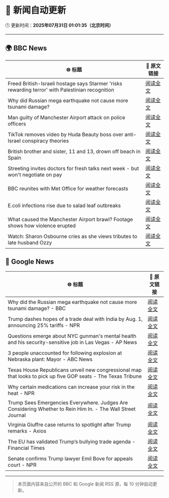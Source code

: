 # 🧠 新闻自动更新

🕒 更新时间：**2025年07月31日 01:01:35（北京时间）**

---

## 🌍 BBC News

| 🌐 标题 | 🔗 原文链接 |
|--------|-------------|
| Freed British-Israeli hostage says Starmer 'risks rewarding terror' with Palestinian recognition | [阅读全文](https://www.bbc.com/news/articles/c336e2ren2no?at_medium=RSS&at_campaign=rss) |
| Why did Russian mega earthquake not cause more tsunami damage? | [阅读全文](https://www.bbc.com/news/articles/c0l6pj7kjg7o?at_medium=RSS&at_campaign=rss) |
| Man guilty of Manchester Airport attack on police officers | [阅读全文](https://www.bbc.com/news/articles/c5y9y37eyddo?at_medium=RSS&at_campaign=rss) |
| TikTok removes video by Huda Beauty boss over anti-Israel conspiracy theories | [阅读全文](https://www.bbc.com/news/articles/c93d7qlp974o?at_medium=RSS&at_campaign=rss) |
| British brother and sister, 11 and 13, drown off beach in Spain | [阅读全文](https://www.bbc.com/news/articles/czjm7gv13g2o?at_medium=RSS&at_campaign=rss) |
| Streeting invites doctors for fresh talks next week - but won't negotiate on pay | [阅读全文](https://www.bbc.com/news/articles/cdrkdp3xy17o?at_medium=RSS&at_campaign=rss) |
| BBC reunites with Met Office for weather forecasts | [阅读全文](https://www.bbc.com/news/articles/crm4z8mple3o?at_medium=RSS&at_campaign=rss) |
| E.coli infections rise due to salad leaf outbreaks | [阅读全文](https://www.bbc.com/news/articles/cn72m1e3ylko?at_medium=RSS&at_campaign=rss) |
| What caused the Manchester Airport brawl? Footage shows how violence erupted | [阅读全文](https://www.bbc.com/news/articles/c1wpwy2rjd2o?at_medium=RSS&at_campaign=rss) |
| Watch: Sharon Osbourne cries as she views tributes to late husband Ozzy | [阅读全文](https://www.bbc.com/news/videos/cly6rp46l97o?at_medium=RSS&at_campaign=rss) |

## 📰 Google News

| 🌐 标题 | 🔗 原文链接 |
|--------|-------------|
| Why did the Russian mega earthquake not cause more tsunami damage? - BBC | [阅读全文](https://news.google.com/rss/articles/CBMiWkFVX3lxTE1CWE8xUnRwY3dTVEkzU20tdkR2M1FNLTI3WmhadDZuenRRMmg3UXZSd3o1MjhqQ0FWSy1lOWxaRmZ2bG9fWDA2SlRuQmtFWWVpSlhqcC1lNGY2Z9IBX0FVX3lxTE40TmVYSE5YYTljTjlGbUgyREZLVWRpZm9XN0tJbmdCOUhTVy1TUW9qdmM2MzdjeGk4U1ZuMWpxRE15XzFTbDhJSXMwZ2ZucE0zVkhqZ205cUh2ZDVrZDd3?oc=5) |
| Trump dashes hopes of a trade deal with India by Aug. 1, announcing 25% tariffs - NPR | [阅读全文](https://news.google.com/rss/articles/CBMieEFVX3lxTE9rbEhscnpDZGw3cWQ0MlE0RlJpMWRLZ0dXTHpRZDVqYjI0U0VYQzdISWhHN1N4Uy1pX2pjcUdTOVM2M1RkODFYNE5ON0RQcW04TGc5V3RhaVFRSmFTZWVlSDZqSzR0aW1UUGVnSzNtSUlKc0g4UXRZWg?oc=5) |
| Questions emerge about NYC gunman's mental health and his security-sensitive job in Las Vegas - AP News | [阅读全文](https://news.google.com/rss/articles/CBMijwFBVV95cUxOWDZHMFBTeXVjbVNSNUxNUTl0cDE5Qk5UQ3RkWEVnR1hjd0dHZVFKcFpUcDdUZ1dJOWczWEttNmxTSGtHVVVoVm5SMVdNdmJTZXRxZU9hc21BS01Kb19ORmhTNC1NS0JuNDFQbEhQRVA0dk5FbHNzUlU4R3RUeC0xMVVMUEtDWmtNOFhjbS16dw?oc=5) |
| 3 people unaccounted for following explosion at Nebraska plant: Mayor - ABC News | [阅读全文](https://news.google.com/rss/articles/CBMigwFBVV95cUxPQkhGam4tbmR1X3N1MHBOOUVNNmhXYjNONFdDWEU5MVZpWW9SNEhIeVphMklfOFFLbnNtS0JsUGptVEx2NmpVeEtrZVNPTVdkUDFYRHpGTFZwRWV6YndKWmQzUl8xTFl2aUN4NUxDUEYwbWdPS0FJUGtKb3FvV1hoOElQQdIBiAFBVV95cUxOS2U5bHBSR1dvZmR4Szh1ZUllTW1HMVBSRi1INFQwaG5nNVhuV1BNQU15ejZUTVE4VTFvQVowUjdtVGpwR3dOaEh0ejZUVzVXeUtBSUFDX0NhV0NRd2tXa3BWd1lJbnh6NHZUYVFEQ09YWTExZFFyWWU1TEFYNm9JM2RTd2s4T3px?oc=5) |
| Texas House Republicans unveil new congressional map that looks to pick up five GOP seats - The Texas Tribune | [阅读全文](https://news.google.com/rss/articles/CBMingFBVV95cUxPek9tU1A4LUNuZThXcGVqYjVYMkxReDFub3J6a0V1STRkRTQzUUZoRGZna0lnSlBSdm1uMkFLdEJWV1VmMTBUTWpIVjhJb29kLUhibThFVWk4Ukt2TWtvZnc0S2xhSjB5NjBnSFlONVV6eGZpTElGSVFwUWd2TjhrOXE5OWw3dVg5NEo0c1NuYlAyazY3VWhHQm82MVNSQQ?oc=5) |
| Why certain medications can increase your risk in the heat - NPR | [阅读全文](https://news.google.com/rss/articles/CBMigwFBVV95cUxQSTZUa19qaTc0cGNlVGozbkJnUUQwZ1p2RWdLcG5jLUlKQXBodEFEWFl5c0ZDZkJUM19hdDJnanhma2Z1Qk5iclA4SmdfbzV6V2VpUVczdTB1VXozUENDNUZ1R2w3dXJiTi1BZFQxcVpHWDFaMGZzdEhiZlJyQ2x6Uk9OWQ?oc=5) |
| Trump Sees Emergencies Everywhere. Judges Are Considering Whether to Rein Him In. - The Wall Street Journal | [阅读全文](https://news.google.com/rss/articles/CBMivAFBVV95cUxPbTRXTkFwZllPb0t2a19ra1Q4YVlhZjZDekt4UDFTbnd2MmctWi0zb1N1ZVdsbzkzdVFyMHRuWWxVdjJMcUkxOHFsRF9JaVJaa3g4blVGeVNvUHNrTGhJVTFRd1czWkM2YkdyZWRDVDRaY3VHSFVtc3JlQW0tZ1pEWTM1Vk95OU5jQzVjWF9wQzdTV3dKMEQ3QTc4QlFMYUxrUkVEV3dRVTRaY0JrQzJQa1R0UzhNTGRZLXZseQ?oc=5) |
| Virginia Giuffre case returns to spotlight after Trump remarks - Axios | [阅读全文](https://news.google.com/rss/articles/CBMie0FVX3lxTE1LclRVdUtvclU3M2pyb29nTUY4UDFLQi12NFBDdkVReHoyUGtUTHpWR2VHcEw2MHp0Zm1TUS1QUVNvcnNLdjA2VHJEczlVQmZCZFhPb3hORDU1Nnc2MXYzVmR0QWZ1VzdIaHJLNUF5cmQwS3M2YmNtWTJGQQ?oc=5) |
| The EU has validated Trump’s bullying trade agenda - Financial Times | [阅读全文](https://news.google.com/rss/articles/CBMicEFVX3lxTE13MHd5d1hSMVZDbU56aWV1XzlCa1ZfVEpPNEV5UGlTblFnV29FLURCN3VLZkUza1JoTmE2TUgwY29PTE9fVmxnWVp1NnkxUVJCQTJxZnkzaFVlVkltTTJrOVhRcFlaQTZvc2JKZk5wY3A?oc=5) |
| Senate confirms Trump lawyer Emil Bove for appeals court - NPR | [阅读全文](https://news.google.com/rss/articles/CBMiggFBVV95cUxON21QNmd1c2JnWGZzLWFUdklkWnB5N21CNjBMd2RLTUtQQUpzdS1WNExJVHdDOW51bThFTC1NMmZnUEV6VHAwZ0YzNGNKY0d3OXhtQlpKWDFiR3B0aEFUbjZQZC1VcURIV21iR2NVWGk4MVBWUF92ZXRobFBIWlQ5WUJ3?oc=5) |

---
> 本页面内容来自公开的 BBC 和 Google 新闻 RSS 源，每 10 分钟自动更新。
